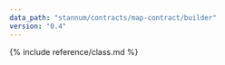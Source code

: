 ```yaml
---
data_path: "stannum/contracts/map-contract/builder"
version: "0.4"
---
```


{% include reference/class.md %}
